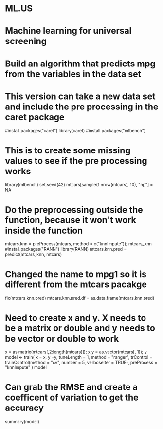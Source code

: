 # ML.US
# Machine learning for universal screening
# Build an algorithm that predicts mpg from the variables in the data set
# This version can take a new data set and include the pre processing in the caret package
#install.packages("caret")
library(caret)
#install.packages("mlbench")
# This is to create some missing values to see if the pre processing works
library(mlbench)
set.seed(42)
mtcars[sample(1:nrow(mtcars), 10), "hp"] = NA
# Do the preprocessing outside the function, because it won't work inside the function
mtcars.knn = preProcess(mtcars, method = c("knnImpute")); mtcars_knn
#install.packages("RANN")
library(RANN)
mtcars.knn.pred =  predict(mtcars_knn, mtcars)
# Changed the name to mpg1 so it is different from the mtcars pacakge
fix(mtcars.knn.pred)
mtcars.knn.pred.df = as.data.frame(mtcars.knn.pred)
# Need to create x and y.  X needs to be a matrix or double and y needs to be vector or double to work
x = as.matrix(mtcars[,2:length(mtcars)]); x
y = as.vector(mtcars[, 1]); y
model <- train(
  x = x, y =y, 
  tuneLength = 1,
  method = "ranger",
  trControl = trainControl(method = "cv", number = 5, verboseIter = TRUE),
  preProcess = "knnImpute"
)
model
# Can grab the RMSE and create a coefficent of variation to get the accuracy
summary(model)
